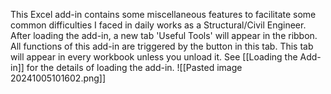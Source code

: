 This Excel add-in contains some miscellaneous features to facilitate some common difficulties I faced in daily works as a Structural/Civil Engineer. After loading the add-in, a new tab 'Useful Tools' will appear in the ribbon. All functions of this add-in are triggered by the button in this tab.
This tab will appear in every workbook unless you unload it. See [[Loading the Add-in]] for the details of loading the add-in.
![[Pasted image 20241005101602.png]]
